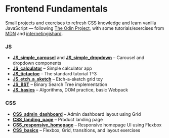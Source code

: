 # Frontend Fundamentals

Small projects and exercises to refresh CSS knowledge and learn vanilla JavaScript — following [The Odin Project](https://www.theodinproject.com/), with some tutorials/exercises from [MDN](https://developer.mozilla.org/en-US/) and [internetingishard](https://internetingishard.netlify.app/).

### JS

- [**JS_simple_carousel**](./JS_simple_carousel) and [**JS_simple_dropdown**](./JS_simple_dropdown) – Carousel and dropdown components
- [**JS_calculator**](./JS_calculator) – Simple calculator app
- [**JS_tictactoe**](./JS_tictactoe) – The standard tutorial T^3
- [**JS_etch_a_sketch**](./JS_etch_a_sketch) – Etch-a-sketch grid toy
- [**JS_BST**](./JS_BST) – Binary Search Tree implementation
- [**JS_basics**](./JS_basics) – Algorithms, DOM practice, basic Webpack

### CSS

- [**CSS_admin_dashboard**](./CSS_admin_dashboard) – Admin dashboard layout using Grid
- [**CSS_landing_page**](./CSS_landing_page) – Product landing page
- [**CSS_responsive_homepage**](./CSS_responsive_homepage) – Responsive homepage UI using Flexbox
- [**CSS_basics**](./CSS_basics) – Flexbox, Grid, transitions, and layout exercises
